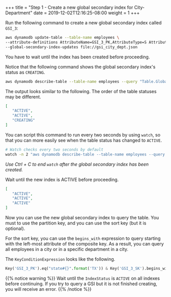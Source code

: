 +++
title = "Step 1 - Create a new global secondary index for City-Department"
date = 2019-12-02T12:16:25-08:00
weight = 1
+++

Run the following command to create a new global secondary index called `GSI_3`:

```bash
aws dynamodb update-table --table-name employees \
--attribute-definitions AttributeName=GSI_3_PK,AttributeType=S AttributeName=GSI_3_SK,AttributeType=S \
--global-secondary-index-updates file://gsi_city_dept.json
```

You have to wait until the index has been created before proceeding.

Notice that the following command shows the global secondary index's status as `CREATING`.

```bash
aws dynamodb describe-table --table-name employees --query "Table.GlobalSecondaryIndexes[].IndexStatus"
```

The output looks similar to the following. The order of the table statuses may be different.

```json
[
   "ACTIVE",
   "ACTIVE",
   "CREATING"
]
```

You can script this command to run every two seconds by using `watch`,
so that you can more easily see when the table status has changed to `ACTIVE`.

```bash
# Watch checks every two seconds by default
watch -n 2 "aws dynamodb describe-table --table-name employees --query \"Table.GlobalSecondaryIndexes[].IndexStatus\""
```

_Use Ctrl + C to end `watch` after the global secondary index has been created._

Wait until the new index is ACTIVE before proceeding.

```json
[
   "ACTIVE",
   "ACTIVE",
   "ACTIVE"
]
```

Now you can use the new global secondary index to query the table. You must to use the partition key, and you can use the sort key (but it is optional).

For the sort key, you can use the `begins_with` expression to query
starting with the left-most attribute of the composite key.
As a result, you can query all employees in a city or in a specific department in a city.

The `KeyConditionExpression` looks like the following.

```py
Key('GSI_3_PK').eq("state#{}".format('TX')) & Key('GSI_3_SK').begins_with('Austin')
```

{{% notice warning %}}
Wait until the `IndexStatus` is `ACTIVE` on all indexes before continuing. If you try to query a GSI but it is not finished creating, you will receive an error.
{{% /notice %}}
